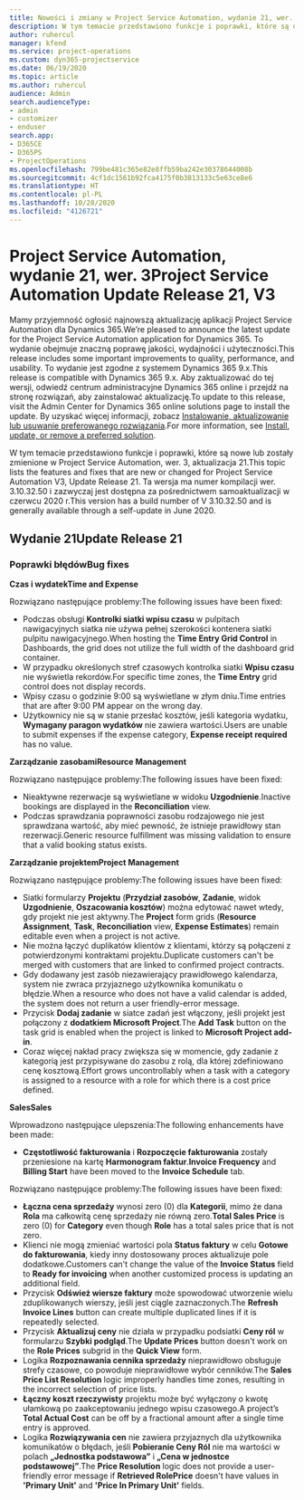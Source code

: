 ```yaml
---
title: Nowości i zmiany w Project Service Automation, wydanie 21, wer. 3
description: W tym temacie przedstawiono funkcje i poprawki, które są dostepne w Project Service Automation, aktualizacja 21, wer. 3.
author: ruhercul
manager: kfend
ms.service: project-operations
ms.custom: dyn365-projectservice
ms.date: 06/19/2020
ms.topic: article
ms.author: ruhercul
audience: Admin
search.audienceType:
- admin
- customizer
- enduser
search.app:
- D365CE
- D365PS
- ProjectOperations
ms.openlocfilehash: 799be481c365e82e8ffb59ba242e30378644008b
ms.sourcegitcommit: 4cf1dc1561b92fca4175f0b3813133c5e63ce8e6
ms.translationtype: HT
ms.contentlocale: pl-PL
ms.lasthandoff: 10/28/2020
ms.locfileid: "4126721"
---
```

# <a name="project-service-automation-update-release-21-v3"></a><span data-ttu-id="c7744-103">Project Service Automation, wydanie 21, wer. 3</span><span class="sxs-lookup"><span data-stu-id="c7744-103">Project Service Automation Update Release 21, V3</span></span>

<span data-ttu-id="c7744-104">Mamy przyjemność ogłosić najnowszą aktualizację aplikacji Project Service Automation dla Dynamics 365.</span><span class="sxs-lookup"><span data-stu-id="c7744-104">We’re pleased to announce the latest update for the Project Service Automation application for Dynamics 365.</span></span> <span data-ttu-id="c7744-105">To wydanie obejmuje znaczną poprawę jakości, wydajności i użyteczności.</span><span class="sxs-lookup"><span data-stu-id="c7744-105">This release includes some important improvements to quality, performance, and usability.</span></span> <span data-ttu-id="c7744-106">To wydanie jest zgodne z systemem Dynamics 365 9.x.</span><span class="sxs-lookup"><span data-stu-id="c7744-106">This release is compatible with Dynamics 365 9.x.</span></span> <span data-ttu-id="c7744-107">Aby zaktualizować do tej wersji, odwiedź centrum administracyjne Dynamics 365 online i przejdź na stronę rozwiązań, aby zainstalować aktualizację.</span><span class="sxs-lookup"><span data-stu-id="c7744-107">To update to this release, visit the Admin Center for Dynamics 365 online solutions page to install the update.</span></span> <span data-ttu-id="c7744-108">By uzyskać więcej informacji, zobacz [Instalowanie, aktualizowanie lub usuwanie preferowanego rozwiązania](https://docs.microsoft.com/power-platform/admin/install-remove-preferred-solution).</span><span class="sxs-lookup"><span data-stu-id="c7744-108">For more information, see [Install, update, or remove a preferred solution](https://docs.microsoft.com/power-platform/admin/install-remove-preferred-solution).</span></span>

<span data-ttu-id="c7744-109">W tym temacie przedstawiono funkcje i poprawki, które są nowe lub zostały zmienione w Project Service Automation, wer. 3, aktualizacja 21.</span><span class="sxs-lookup"><span data-stu-id="c7744-109">This topic lists the features and fixes that are new or changed for Project Service Automation V3, Update Release 21.</span></span> <span data-ttu-id="c7744-110">Ta wersja ma numer kompilacji wer. 3.10.32.50 i zazwyczaj jest dostępna za pośrednictwem samoaktualizacji w czerwcu 2020 r.</span><span class="sxs-lookup"><span data-stu-id="c7744-110">This version has a build number of V 3.10.32.50 and is generally available through a self-update in June 2020.</span></span>

## <a name="update-release-21"></a><span data-ttu-id="c7744-111">Wydanie 21</span><span class="sxs-lookup"><span data-stu-id="c7744-111">Update Release 21</span></span>

### <a name="bug-fixes"></a><span data-ttu-id="c7744-112">Poprawki błędów</span><span class="sxs-lookup"><span data-stu-id="c7744-112">Bug fixes</span></span>

<span data-ttu-id="c7744-113">**Czas i wydatek**</span><span class="sxs-lookup"><span data-stu-id="c7744-113">**Time and Expense**</span></span>

<span data-ttu-id="c7744-114">Rozwiązano następujące problemy:</span><span class="sxs-lookup"><span data-stu-id="c7744-114">The following issues have been fixed:</span></span>

- <span data-ttu-id="c7744-115">Podczas obsługi **Kontrolki siatki wpisu czasu** w pulpitach nawigacyjnych siatka nie używa pełnej szerokości kontenera siatki pulpitu nawigacyjnego.</span><span class="sxs-lookup"><span data-stu-id="c7744-115">When hosting the **Time Entry Grid Control** in Dashboards, the grid does not utilize the full width of the dashboard grid container.</span></span>
- <span data-ttu-id="c7744-116">W przypadku określonych stref czasowych kontrolka siatki **Wpisu czasu** nie wyświetla rekordów.</span><span class="sxs-lookup"><span data-stu-id="c7744-116">For specific time zones, the **Time Entry** grid control does not display records.</span></span>
- <span data-ttu-id="c7744-117">Wpisy czasu o godzinie 9:00 są wyświetlane w złym dniu.</span><span class="sxs-lookup"><span data-stu-id="c7744-117">Time entries that are after 9:00 PM appear on the wrong day.</span></span>
- <span data-ttu-id="c7744-118">Użytkownicy nie są w stanie przesłać kosztów, jeśli kategoria wydatku, **Wymagany paragon wydatków** nie zawiera wartości.</span><span class="sxs-lookup"><span data-stu-id="c7744-118">Users are unable to submit expenses if the expense category, **Expense receipt required** has no value.</span></span>

<span data-ttu-id="c7744-119">**Zarządzanie zasobami**</span><span class="sxs-lookup"><span data-stu-id="c7744-119">**Resource Management**</span></span>

<span data-ttu-id="c7744-120">Rozwiązano następujące problemy:</span><span class="sxs-lookup"><span data-stu-id="c7744-120">The following issues have been fixed:</span></span>

- <span data-ttu-id="c7744-121">Nieaktywne rezerwacje są wyświetlane w widoku **Uzgodnienie**.</span><span class="sxs-lookup"><span data-stu-id="c7744-121">Inactive bookings are displayed in the **Reconciliation** view.</span></span>
- <span data-ttu-id="c7744-122">Podczas sprawdzania poprawności zasobu rodzajowego nie jest sprawdzana wartość, aby mieć pewność, że istnieje prawidłowy stan rezerwacji.</span><span class="sxs-lookup"><span data-stu-id="c7744-122">Generic resource fulfillment was missing validation to ensure that a valid booking status exists.</span></span>

<span data-ttu-id="c7744-123">**Zarządzanie projektem**</span><span class="sxs-lookup"><span data-stu-id="c7744-123">**Project Management**</span></span>

<span data-ttu-id="c7744-124">Rozwiązano następujące problemy:</span><span class="sxs-lookup"><span data-stu-id="c7744-124">The following issues have been fixed:</span></span>

- <span data-ttu-id="c7744-125">Siatki formularzy **Projektu** (**Przydział zasobów**, **Zadanie**, widok **Uzgodnienie**, **Oszacowania kosztów**) można edytować nawet wtedy, gdy projekt nie jest aktywny.</span><span class="sxs-lookup"><span data-stu-id="c7744-125">The **Project** form grids (**Resource Assignment**, **Task**, **Reconciliation** view, **Expense Estimates**) remain editable even when a project is not active.</span></span>
- <span data-ttu-id="c7744-126">Nie można łączyć duplikatów klientów z klientami, którzy są połączeni z potwierdzonymi kontraktami projektu.</span><span class="sxs-lookup"><span data-stu-id="c7744-126">Duplicate customers can't be merged with customers that are linked to confirmed project contracts.</span></span>
- <span data-ttu-id="c7744-127">Gdy dodawany jest zasób niezawierający prawidłowego kalendarza, system nie zwraca przyjaznego użytkownika komunikatu o błędzie.</span><span class="sxs-lookup"><span data-stu-id="c7744-127">When a resource who does not have a valid calendar is added, the system does not return a user friendly-error message.</span></span>
- <span data-ttu-id="c7744-128">Przycisk **Dodaj zadanie** w siatce zadań jest włączony, jeśli projekt jest połączony z **dodatkiem Microsoft Project**.</span><span class="sxs-lookup"><span data-stu-id="c7744-128">The **Add Task** button on the task grid is enabled when the project is linked to **Microsoft Project add-in**.</span></span>
- <span data-ttu-id="c7744-129">Coraz więcej nakład pracy zwiększa się w momencie, gdy zadanie z kategorią jest przypisywane do zasobu z rolą, dla której zdefiniowano cenę kosztową.</span><span class="sxs-lookup"><span data-stu-id="c7744-129">Effort grows uncontrollably when a task with a category is assigned to a resource with a role for which there is a cost price defined.</span></span>

<span data-ttu-id="c7744-130">**Sales**</span><span class="sxs-lookup"><span data-stu-id="c7744-130">**Sales**</span></span>

<span data-ttu-id="c7744-131">Wprowadzono następujące ulepszenia:</span><span class="sxs-lookup"><span data-stu-id="c7744-131">The following enhancements have been made:</span></span>

- <span data-ttu-id="c7744-132">**Częstotliwość fakturowania** i **Rozpoczęcie fakturowania** zostały przeniesione na kartę **Harmonogram faktur**.</span><span class="sxs-lookup"><span data-stu-id="c7744-132">**Invoice Frequency** and **Billing Start** have been moved to the **Invoice Schedule** tab.</span></span>

<span data-ttu-id="c7744-133">Rozwiązano następujące problemy:</span><span class="sxs-lookup"><span data-stu-id="c7744-133">The following issues have been fixed:</span></span>

- <span data-ttu-id="c7744-134">**Łączna cena sprzedaży** wynosi zero (0) dla **Kategorii**, mimo że dana **Rola** ma całkowitą cenę sprzedaży nie równą zero.</span><span class="sxs-lookup"><span data-stu-id="c7744-134">**Total Sales Price** is zero (0) for **Category** even though **Role** has a total sales price that is not zero.</span></span>
- <span data-ttu-id="c7744-135">Klienci nie mogą zmieniać wartości pola **Status faktury** w celu **Gotowe do fakturowania**, kiedy inny dostosowany proces aktualizuje pole dodatkowe.</span><span class="sxs-lookup"><span data-stu-id="c7744-135">Customers can't change the value of the **Invoice Status** field to **Ready for invoicing** when another customized process is updating an additional field.</span></span>
- <span data-ttu-id="c7744-136">Przycisk **Odśwież wiersze faktury** może spowodować utworzenie wielu zduplikowanych wierszy, jeśli jest ciągle zaznaczonych.</span><span class="sxs-lookup"><span data-stu-id="c7744-136">The **Refresh Invoice Lines** button can create multiple duplicated lines if it is repeatedly selected.</span></span>
- <span data-ttu-id="c7744-137">Przycisk **Aktualizuj ceny** nie działa w przypadku podsiatki **Ceny ról** w formularzu **Szybki podgląd**.</span><span class="sxs-lookup"><span data-stu-id="c7744-137">The **Update Prices** button doesn't work on the **Role Prices** subgrid in the **Quick View** form.</span></span>
- <span data-ttu-id="c7744-138">Logika **Rozpoznawania cennika sprzedaży** nieprawidłowo obsługuje strefy czasowe, co powoduje nieprawidłowe wybór cenników.</span><span class="sxs-lookup"><span data-stu-id="c7744-138">The **Sales Price List Resolution** logic improperly handles time zones, resulting in the incorrect selection of price lists.</span></span>
- <span data-ttu-id="c7744-139">**Łączny koszt rzeczywisty** projektu może być wyłączony o kwotę ułamkową po zaakceptowaniu jednego wpisu czasowego.</span><span class="sxs-lookup"><span data-stu-id="c7744-139">A project’s **Total Actual Cost** can be off by a fractional amount after a single time entry is approved.</span></span>
- <span data-ttu-id="c7744-140">Logika **Rozwiązywania cen** nie zawiera przyjaznych dla użytkownika komunikatów o błędach, jeśli **Pobieranie Ceny Ról** nie ma wartości w polach **„Jednostka podstawowa”** i **„Cena w jednostce podstawowej”**.</span><span class="sxs-lookup"><span data-stu-id="c7744-140">The **Price Resolution** logic does not provide a user-friendly error message if **Retrieved RolePrice** doesn't have values in **'Primary Unit'** and **'Price In Primary Unit'** fields.</span></span>
